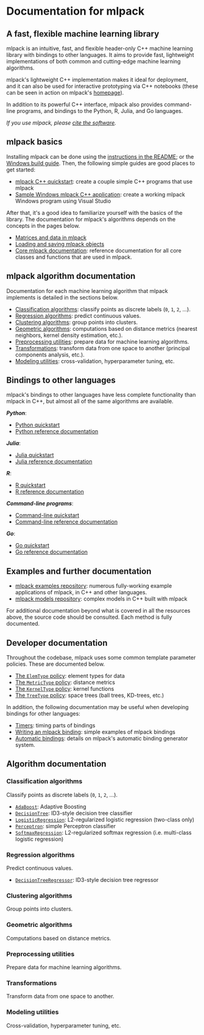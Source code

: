 # Documentation for mlpack
## A fast, flexible machine learning library

mlpack is an intuitive, fast, and flexible header-only C++ machine learning
library with bindings to other languages.  It aims to provide fast, lightweight
implementations of both common and cutting-edge machine learning algorithms.

mlpack's lightweight C++ implementation makes it ideal for deployment, and it
can also be used for interactive prototyping via C++ notebooks (these can be
seen in action on mlpack's [homepage](https://www.mlpack.org/)).

In addition to its powerful C++ interface, mlpack also provides command-line
programs, and bindings to the Python, R, Julia, and Go languages.

_If you use mlpack, please [cite the software](citation.md)._

## mlpack basics

Installing mlpack can be done using the
[instructions in the README](README.md#3-installing-and-using-mlpack-in-c);
or the [Windows build guide](user/build_windows.md).  Then, the following
simple guides are good places to get started:

 * [mlpack C++ quickstart](quickstart/cpp.md): create a couple simple C++
   programs that use mlpack
 * [Sample Windows mlpack C++ application](user/sample_ml_app.md): create a
   working mlpack Windows program using Visual Studio

After that, it's a good idea to familiarize yourself with the basics of the
library.  The documentation for mlpack's algorithms depends on the concepts in
the pages below.

 * [Matrices and data in mlpack](user/matrices.md)
 * [Loading and saving mlpack objects](user/load_save.md)
 * [Core mlpack documentation](user/core.md): reference documentation for all
   core classes and functions that are used in mlpack.

## mlpack algorithm documentation

Documentation for each machine learning algorithm that mlpack implements is
detailed in the sections below.

 * [Classification algorithms](#classification-algorithms): classify points as
   discrete labels (`0`, `1`, `2`, ...).
 * [Regression algorithms](#regression-algorithms): predict continuous values.
 * [Clustering algorithms](#clustering-algorithms): group points into clusters.
 * [Geometric algorithms](#geometric-algorithms): computations based on distance
   metrics (nearest neighbors, kernel density estimation, etc.).
 * [Preprocessing utilities](#preprocessing-utilities): prepare data for machine
   learning algorithms.
 * [Transformations](#transformations): transform data from one space to
   another (principal components analysis, etc.).
 * [Modeling utilities](#modeling-utilities): cross-validation, hyperparameter
   tuning, etc.

## Bindings to other languages

mlpack's bindings to other languages have less complete functionality than
mlpack in C++, but almost all of the same algorithms are available.

***Python***:

 * [Python quickstart](quickstart/python.md)
 * [Python reference documentation](https://www.mlpack.org/doc/python_documentation.html)

***Julia***:

 * [Julia quickstart](quickstart/julia.md)
 * [Julia reference documentation](https://www.mlpack.org/doc/julia_documentation.html)

***R***:

 * [R quickstart](quickstart/r.md)
 * [R reference documentation](https://www.mlpack.org/doc/r_documentation.html)

***Command-line programs***:

 * [Command-line quickstart](quickstart/cli.md)
 * [Command-line reference documentation](https://www.mlpack.org/doc/cli_documentation.html)

***Go***:

 * [Go quickstart](quickstart/go.md)
 * [Go reference documentation](https://www.mlpack.org/doc/go_documentation.html)

## Examples and further documentation

 * [mlpack examples repository](https://github.com/mlpack/examples/): numerous
   fully-working example applications of mlpack, in C++ and other languages.
 * [mlpack models repository](https://github.com/mlpack/models/): complex models
   in C++ built with mlpack

For additional documentation beyond what is covered in all the resources above,
the source code should be consulted.  Each method is fully documented.

## Developer documentation

Throughout the codebase, mlpack uses some common template parameter policies.
These are documented below.

 * [The `ElemType` policy](developer/elemtype.md): element types for data
 * [The `MetricType` policy](developer/metrics.md): distance metrics
 * [The `KernelType` policy](developer/kernels.md): kernel functions
 * [The `TreeType` policy](developer/trees.md): space trees (ball trees,
   KD-trees, etc.)

In addition, the following documentation may be useful when developing bindings
for other languages:

 * [Timers](developer/timer.md): timing parts of bindings
 * [Writing an mlpack binding](developer/iodoc.md): simple examples of mlpack
   bindings
 * [Automatic bindings](developer/bindings.md): details on mlpack's automatic
   binding generator system.

## Algorithm documentation

### Classification algorithms

Classify points as discrete labels (`0`, `1`, `2`, ...).

 * [`AdaBoost`](user/methods/adaboost.md): Adaptive Boosting
 * [`DecisionTree`](user/methods/decision_tree.md): ID3-style decision tree
   classifier
 * [`LogisticRegression`](user/methods/logistic_regression.md): L2-regularized
   logistic regression (two-class only)
 * [`Perceptron`](user/methods/perceptron.md): simple Perceptron classifier
 * [`SoftmaxRegression`](user/methods/softmax_regression.md): L2-regularized
   softmax regression (i.e. multi-class logistic regression)

### Regression algorithms

Predict continuous values.

 * [`DecisionTreeRegressor`](user/methods/decision_tree_regressor.md): ID3-style
   decision tree regressor

### Clustering algorithms

Group points into clusters.

<!-- TODO: add some -->

### Geometric algorithms

Computations based on distance metrics.

<!-- TODO: add some -->

### Preprocessing utilities

Prepare data for machine learning algorithms.

<!-- TODO: add some -->

### Transformations

Transform data from one space to another.

<!-- TODO: add some -->

### Modeling utilities

Cross-validation, hyperparameter tuning, etc.

<!-- TODO: add some -->
